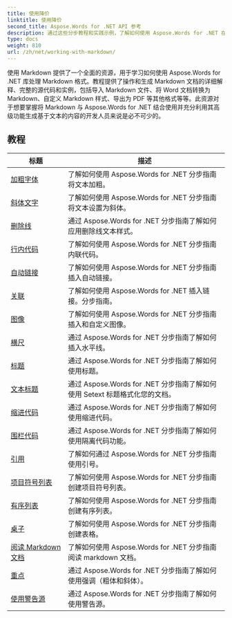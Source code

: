 ```yaml
---
title: 使用降价
linktitle: 使用降价
second_title: Aspose.Words for .NET API 参考
description: 通过这些分步教程和实践示例，了解如何使用 Aspose.Words for .NET 在 Word 文档中使用 Markdown 语法。
type: docs
weight: 810
url: /zh/net/working-with-markdown/
---
```


使用 Markdown 提供了一个全面的资源，用于学习如何使用 Aspose.Words for .NET 库处理 Markdown 格式。教程提供了操作和生成 Markdown 文档的详细解释、完整的源代码和实例，包括导入 Markdown 文件、将 Word 文档转换为 Markdown、自定义 Markdown 样式、导出为 PDF 等其他格式等等。此资源对于想要掌握将 Markdown 与 Aspose.Words for .NET 结合使用并充分利用其高级功能生成基于文本的内容的开发人员来说是必不可少的。

 ## 教程
| 标题 | 描述 |
| --- | --- |
| [加粗字体](./bold-text/) | 了解如何使用 Aspose.Words for .NET 分步指南将文本加粗。 |
| [斜体文字](./italic-text/) | 了解如何使用 Aspose.Words for .NET 分步指南将文本设置为斜体。 |
| [删除线](./strikethrough/) | 通过 Aspose.Words for .NET 分步指南了解如何应用删除线文本样式。 |
| [行内代码](./inline-code/) | 了解如何使用 Aspose.Words for .NET 分步指南内联代码。 |
| [自动链接](./autolink/) | 了解如何使用 Aspose.Words for .NET 分步指南插入自动链接。 |
| [关联](./link/) | 了解如何使用 Aspose.Words for .NET 插入链接。分步指南。 |
| [图像](./image/) | 了解如何使用 Aspose.Words for .NET 分步指南插入和自定义图像。 |
| [横尺](./horizontal-rule/) | 通过 Aspose.Words for .NET 分步指南了解如何插入水平线。 |
| [标题](./heading/) | 通过 Aspose.Words for .NET 分步指南了解如何使用标题。 |
| [文本标题](./setext-heading/) | 通过 Aspose.Words for .NET 分步指南了解如何使用 Setext 标题格式化您的文档。 |
| [缩进代码](./indented-code/) | 通过 Aspose.Words for .NET 分步指南了解如何使用缩进代码。 |
| [围栏代码](./fenced-code/) | 通过 Aspose.Words for .NET 分步指南了解如何使用隔离代码功能。 |
| [引用](./quote/) | 了解如何通过 Aspose.Words for .NET 分步指南使用引号。 |
| [项目符号列表](./bulleted-list/) | 了解如何使用 Aspose.Words for .NET 分步指南创建项目符号列表。 |
| [有序列表](./ordered-list/) | 了解如何使用 Aspose.Words for .NET 分步指南创建有序列表。 |
| [桌子](./table/) | 了解如何使用 Aspose.Words for .NET 分步指南创建表格。 |
| [阅读 Markdown 文档](./read-markdown-document/) | 了解如何使用 Aspose.Words for .NET 分步指南阅读 markdown 文档。 |
| [重点](./emphases/) | 通过 Aspose.Words for .NET 分步指南了解如何使用强调（粗体和斜体）。 |
| [使用警告源](./use-warning-source/) | 通过 Aspose.Words for .NET 分步指南了解如何使用警告源。 |